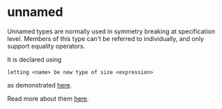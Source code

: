 # unnamed

Unnamed types are normally used in symmetry breaking at specification level.
Members of this type can't be referred to individually, and only support equality operators.

It is declared using 
```
letting <name> be new type of size <expression>
```
as demonstrated [here](https://github.com/conjure-cp/conjure/blob/main/docs/notebooks/letting_domain.ipynb).

Read more about them [here](https://conjure.readthedocs.io/en/latest/essence.html#unnamed-domains).